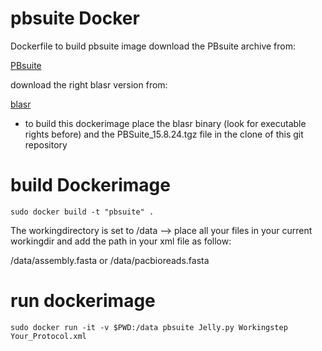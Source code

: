 # pbsuite Docker
Dockerfile to build pbsuite image
download the PBsuite archive from:

[PBsuite](https://sourceforge.net/p/pb-jelly/wiki/Home/)

download the right blasr version from:

[blasr](https://github.com/BioInf-Wuerzburg/proovread/blob/master/util/blasr-1.3.1/blasr)

* to build this dockerimage place the blasr binary (look for executable rights before) and the PBSuite_15.8.24.tgz file in the clone of this git repository

# build Dockerimage
```
sudo docker build -t "pbsuite" .

```
The workingdirectory is set to /data --> place all your files in your current workingdir and add the path in your xml file as follow:

/data/assembly.fasta or /data/pacbioreads.fasta


# run dockerimage

```
sudo docker run -it -v $PWD:/data pbsuite Jelly.py Workingstep Your_Protocol.xml

```
